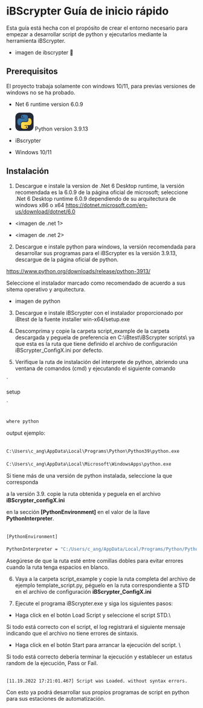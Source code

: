  
  

  

# iBScrypter Guía de inicio rápido

Esta guía está hecha con el propósito de crear el entorno necesario para empezar a desarrollar script de python y ejecutarlos mediante la herramienta iBScrypter.

* imagen  de  ibscrypter :rocket:
## Prerequisitos

El proyecto trabaja solamente con windows 10/11, para previas versiones de windows no se ha probado.

  

* Net 6 runtime version 6.0.9

*  <img src="./images/Python-Dark.svg" width="48"> Python version 3.9.13

* iBscrypter

* Windows 10/11

  

## Instalación

1. Descargue e instale la version de .Net 6 Desktop runtime, la versión recomendada es la 6.0.9 de la página oficial de microsoft; seleccione .Net 6 Desktop runtime 6.0.9 dependiendo de su arquitectura de windows x86 o x64 https://dotnet.microsoft.com/en-us/download/dotnet/6.0

* <imagen  de .net  1>

* <imagen  de .net  2>

2. Descargue e instale python para windows, la versión recomendada para desarrollar sus programas para el iBScrypter es la versión 3.9.13, descargue de la página oficial de python.

https://www.python.org/downloads/release/python-3913/

Seleccione el instalador marcado como recomendado de acuerdo a sus sitema operativo y arquitectura.

* imagen de python

  

3. Descargue e instale iBScrypter con el instalador proporcionado por iBtest de la fuente installer win-x64/setup.exe

  

4. Descomprima y copie la carpeta script_example de la carpeta descargada y peguela de preferencia en C:\iBtest\iBScrypter scripts\ ya que esta es la ruta que tiene definido el archivo de configuración iBScrypter_ConfigX.ini por defecto.

  

5. Verifique la ruta de instalación del interprete de python, abriendo una ventana de comandos (cmd) y ejecutando el siguiente comando

  

`

setup

`

  
  

```bash

where python

```

output ejemplo:

  

```bash

C:\Users\c_ang\AppData\Local\Programs\Python\Python39\python.exe

C:\Users\c_ang\AppData\Local\Microsoft\WindowsApps\python.exe

```

  
  

Si tiene más de una versión de python instalada, seleccione la que corresponda

a la versión 3.9. copie la ruta obtenida y peguela en el archivo **iBScrypter_configX.ini**

en la sección **[PythonEnvironment]** en el valor de la llave **PythonInterpreter**.

  

```bash

[PythonEnvironment]

PythonInterpreter = "C:/Users/c_ang/AppData/Local/Programs/Python/Python39/python.exe"

```

  

Asegúrese de que la ruta esté entre comillas dobles para evitar errores cuando la ruta tenga espacios en blanco.

  

6. Vaya a la carpeta script_example y copie la ruta completa del archivo de ejemplo template_script.py, péguelo en la ruta correspondiente a STD en el archivo de configuración **iBScrypter_ConfigX.ini**

  

7. Ejecute el programa iBScrypter.exe y siga los siguientes pasos:

- Haga click en el botón Load Script y seleccione el script STD.\

Si todo está correcto con el script, el log registrará el siguiente mensaje indicando que el archivo no tiene errores de sintaxis.

- Haga click en el botón Start para arrancar la ejecución del script. \

Si todo está correcto debería terminar la ejecución y establecer un estatus random de la ejecución, Pass or Fail.

  

```text

[11.19.2022 17:21:01.467] Script was Loaded. without syntax errors.

```

  

Con esto ya podrá desarrollar sus propios programas de script en python para sus estaciones de automatización.
